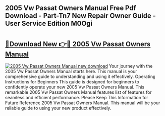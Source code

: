 ## 2005 Vw Passat Owners Manual Free Pdf Download - Part-Tn7 New Repair Owner Guide - User Service Edition M0Ogi

# <h2><a href="http://bc30077.oget.top/?id=2005+Vw+Passat+Owners+Manual">🔗Download New 👉🔴 2005 Vw Passat Owners Manual</a></h2>

[![2005 Vw Passat Owners Manual new download](https://i.imgur.com/5g1atiW.png)](http://bc30077.oget.top/?id=2005+Vw+Passat+Owners+Manual)
Your journey with the 2005 Vw Passat Owners Manual starts here. This manual is your comprehensive guide to understanding and using it effectively. Operating Instructions for Beginners This guide is designed for beginners to confidently operate your new 2005 Vw Passat Owners Manual. This remarkable 2005 Vw Passat Owners Manual features list of features for seamless and efficient performance. Please Keep This Information for Future Reference 2005 Vw Passat Owners Manual. This manual will be your reliable guide to using your new product effectively.
